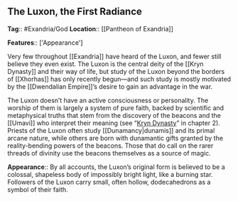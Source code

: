 ## The Luxon, the First Radiance
**Tag**:: #Exandria/God
**Location**:: [[Pantheon of Exandria]]

**Features**:: ['Appearance']

Very few throughout [[Exandria]] have heard of the Luxon, and fewer still believe they even exist. The Luxon is the central deity of the [[Kryn Dynasty]] and their way of life, but study of the Luxon beyond the borders of [[Xhorhas]] has only recently begun—and such study is mostly motivated by the [[Dwendalian Empire]]’s desire to gain an advantage in the war.

The Luxon doesn’t have an active consciousness or personality. The worship of them is largely a system of pure faith, backed by scientific and metaphysical truths that stem from the discovery of the beacons and the [[Umavi]] who interpret their meaning (see “[Kryn Dynasty](https://www.dndbeyond.com/sources/egtw/factions-and-societies#KrynDynasty "[[Kryn Dynasty]]")” in chapter 2). Priests of the Luxon often study [[Dunamancy|dunamis]] and its primal arcane nature, while others are born with dunamantic gifts granted by the reality-bending powers of the beacons. Those that do call on the rarer threads of divinity use the beacons themselves as a source of magic.

**Appearance**:: By all accounts, the Luxon’s original form is believed to be a colossal, shapeless body of impossibly bright light, like a burning star. Followers of the Luxon carry small, often hollow, dodecahedrons as a symbol of their faith.
